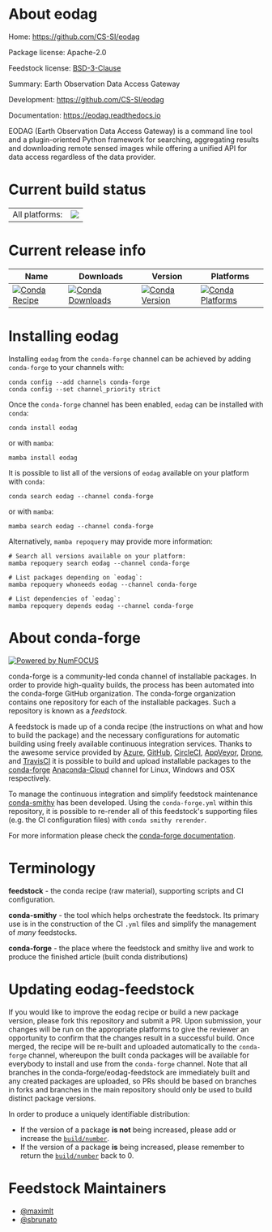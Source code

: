 About eodag
===========

Home: https://github.com/CS-SI/eodag

Package license: Apache-2.0

Feedstock license: [BSD-3-Clause](https://github.com/conda-forge/eodag-feedstock/blob/main/LICENSE.txt)

Summary: Earth Observation Data Access Gateway

Development: https://github.com/CS-SI/eodag

Documentation: https://eodag.readthedocs.io

EODAG (Earth Observation Data Access Gateway) is a command line tool and a plugin-oriented Python
framework for searching, aggregating results and downloading remote sensed images while offering
a unified API for data access regardless of the data provider.


Current build status
====================


<table><tr><td>All platforms:</td>
    <td>
      <a href="https://dev.azure.com/conda-forge/feedstock-builds/_build/latest?definitionId=12357&branchName=main">
        <img src="https://dev.azure.com/conda-forge/feedstock-builds/_apis/build/status/eodag-feedstock?branchName=main">
      </a>
    </td>
  </tr>
</table>

Current release info
====================

| Name | Downloads | Version | Platforms |
| --- | --- | --- | --- |
| [![Conda Recipe](https://img.shields.io/badge/recipe-eodag-green.svg)](https://anaconda.org/conda-forge/eodag) | [![Conda Downloads](https://img.shields.io/conda/dn/conda-forge/eodag.svg)](https://anaconda.org/conda-forge/eodag) | [![Conda Version](https://img.shields.io/conda/vn/conda-forge/eodag.svg)](https://anaconda.org/conda-forge/eodag) | [![Conda Platforms](https://img.shields.io/conda/pn/conda-forge/eodag.svg)](https://anaconda.org/conda-forge/eodag) |

Installing eodag
================

Installing `eodag` from the `conda-forge` channel can be achieved by adding `conda-forge` to your channels with:

```
conda config --add channels conda-forge
conda config --set channel_priority strict
```

Once the `conda-forge` channel has been enabled, `eodag` can be installed with `conda`:

```
conda install eodag
```

or with `mamba`:

```
mamba install eodag
```

It is possible to list all of the versions of `eodag` available on your platform with `conda`:

```
conda search eodag --channel conda-forge
```

or with `mamba`:

```
mamba search eodag --channel conda-forge
```

Alternatively, `mamba repoquery` may provide more information:

```
# Search all versions available on your platform:
mamba repoquery search eodag --channel conda-forge

# List packages depending on `eodag`:
mamba repoquery whoneeds eodag --channel conda-forge

# List dependencies of `eodag`:
mamba repoquery depends eodag --channel conda-forge
```


About conda-forge
=================

[![Powered by
NumFOCUS](https://img.shields.io/badge/powered%20by-NumFOCUS-orange.svg?style=flat&colorA=E1523D&colorB=007D8A)](https://numfocus.org)

conda-forge is a community-led conda channel of installable packages.
In order to provide high-quality builds, the process has been automated into the
conda-forge GitHub organization. The conda-forge organization contains one repository
for each of the installable packages. Such a repository is known as a *feedstock*.

A feedstock is made up of a conda recipe (the instructions on what and how to build
the package) and the necessary configurations for automatic building using freely
available continuous integration services. Thanks to the awesome service provided by
[Azure](https://azure.microsoft.com/en-us/services/devops/), [GitHub](https://github.com/),
[CircleCI](https://circleci.com/), [AppVeyor](https://www.appveyor.com/),
[Drone](https://cloud.drone.io/welcome), and [TravisCI](https://travis-ci.com/)
it is possible to build and upload installable packages to the
[conda-forge](https://anaconda.org/conda-forge) [Anaconda-Cloud](https://anaconda.org/)
channel for Linux, Windows and OSX respectively.

To manage the continuous integration and simplify feedstock maintenance
[conda-smithy](https://github.com/conda-forge/conda-smithy) has been developed.
Using the ``conda-forge.yml`` within this repository, it is possible to re-render all of
this feedstock's supporting files (e.g. the CI configuration files) with ``conda smithy rerender``.

For more information please check the [conda-forge documentation](https://conda-forge.org/docs/).

Terminology
===========

**feedstock** - the conda recipe (raw material), supporting scripts and CI configuration.

**conda-smithy** - the tool which helps orchestrate the feedstock.
                   Its primary use is in the construction of the CI ``.yml`` files
                   and simplify the management of *many* feedstocks.

**conda-forge** - the place where the feedstock and smithy live and work to
                  produce the finished article (built conda distributions)


Updating eodag-feedstock
========================

If you would like to improve the eodag recipe or build a new
package version, please fork this repository and submit a PR. Upon submission,
your changes will be run on the appropriate platforms to give the reviewer an
opportunity to confirm that the changes result in a successful build. Once
merged, the recipe will be re-built and uploaded automatically to the
`conda-forge` channel, whereupon the built conda packages will be available for
everybody to install and use from the `conda-forge` channel.
Note that all branches in the conda-forge/eodag-feedstock are
immediately built and any created packages are uploaded, so PRs should be based
on branches in forks and branches in the main repository should only be used to
build distinct package versions.

In order to produce a uniquely identifiable distribution:
 * If the version of a package **is not** being increased, please add or increase
   the [``build/number``](https://docs.conda.io/projects/conda-build/en/latest/resources/define-metadata.html#build-number-and-string).
 * If the version of a package **is** being increased, please remember to return
   the [``build/number``](https://docs.conda.io/projects/conda-build/en/latest/resources/define-metadata.html#build-number-and-string)
   back to 0.

Feedstock Maintainers
=====================

* [@maximlt](https://github.com/maximlt/)
* [@sbrunato](https://github.com/sbrunato/)

